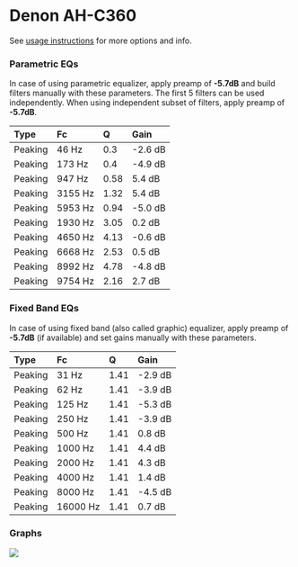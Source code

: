 # Denon AH-C360
See [usage instructions](https://github.com/jaakkopasanen/AutoEq#usage) for more options and info.

### Parametric EQs
In case of using parametric equalizer, apply preamp of **-5.7dB** and build filters manually
with these parameters. The first 5 filters can be used independently.
When using independent subset of filters, apply preamp of **-5.7dB**.

| Type    | Fc      |    Q | Gain    |
|:--------|:--------|:-----|:--------|
| Peaking | 46 Hz   | 0.3  | -2.6 dB |
| Peaking | 173 Hz  | 0.4  | -4.9 dB |
| Peaking | 947 Hz  | 0.58 | 5.4 dB  |
| Peaking | 3155 Hz | 1.32 | 5.4 dB  |
| Peaking | 5953 Hz | 0.94 | -5.0 dB |
| Peaking | 1930 Hz | 3.05 | 0.2 dB  |
| Peaking | 4650 Hz | 4.13 | -0.6 dB |
| Peaking | 6668 Hz | 2.53 | 0.5 dB  |
| Peaking | 8992 Hz | 4.78 | -4.8 dB |
| Peaking | 9754 Hz | 2.16 | 2.7 dB  |

### Fixed Band EQs
In case of using fixed band (also called graphic) equalizer, apply preamp of **-5.7dB**
(if available) and set gains manually with these parameters.

| Type    | Fc       |    Q | Gain    |
|:--------|:---------|:-----|:--------|
| Peaking | 31 Hz    | 1.41 | -2.9 dB |
| Peaking | 62 Hz    | 1.41 | -3.9 dB |
| Peaking | 125 Hz   | 1.41 | -5.3 dB |
| Peaking | 250 Hz   | 1.41 | -3.9 dB |
| Peaking | 500 Hz   | 1.41 | 0.8 dB  |
| Peaking | 1000 Hz  | 1.41 | 4.4 dB  |
| Peaking | 2000 Hz  | 1.41 | 4.3 dB  |
| Peaking | 4000 Hz  | 1.41 | 1.4 dB  |
| Peaking | 8000 Hz  | 1.41 | -4.5 dB |
| Peaking | 16000 Hz | 1.41 | 0.7 dB  |

### Graphs
![](https://raw.githubusercontent.com/jaakkopasanen/AutoEq/master/results/headphonecom/sbaf-serious/Denon%20AH-C360/Denon%20AH-C360.png)